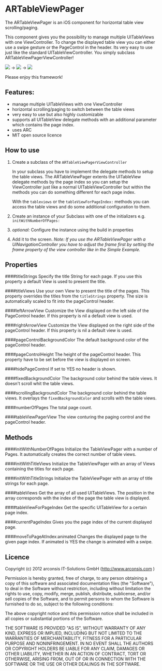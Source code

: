 ARTableViewPager
===============

The ARTableViewPager is an iOS component for horizontal table view scrolling/paging.

This component gives you the possibility to manage multiple UITableViews with one ViewController. To change the displayed table view you can either use a swipe gesture or the PageControl in the header. Its very easy to use just like the standard UITableViewController. You simply subclass ARTableViewPagerViewController!

![](https://github.com/arconsis/ARTableViewPager/raw/master/Screenshots/screenshot_1.png) -> ![](https://github.com/arconsis/ARTableViewPager/raw/master/Screenshots/screenshot_2.png) -> ![](https://github.com/arconsis/ARTableViewPager/raw/master/Screenshots/screenshot_3.png)

Please enjoy this framework!

Features:
-------

- manage multiple UITableViews with one ViewController
- horizontal scrolling/paging to switch between the table views
- very easy to use but also highly customizable
- supports all UITableView delegate methods with an additional parameter which contains the page index.
- uses ARC
- MIT open source licence

How to use
---------

1. Create a subclass of the `ARTableViewPagerViewController`

 	In your subclass you have to implement the delegate methods to setup the table views. The ARTableViewPager extents the UITableView delegate methods by the page index so you can setup the ViewController just like a normal UITableViewController but within the methods you can do something different for each page index.

 	With the `tableviews` or the `tableViewForPageIndex:` methods you can access the table views and do some additional configuration to them.

2. Create an instance of your Subclass with one of the initializers e.g. `initWithNumberOfPages:`

3. _optional:_ Configure the instance using the build in properties

4. Add it to the screen.
 	_Note: If you use the ARTableViewPager with a UINavigationController you have to adjust the frame first by setting the frame property of the view controller like in the Simple Example._

Properties
--------

####titleStrings
Specify the title String for each page. If you use this property a default View is used to present the title.

####titleViews
Use your own View to present the title of the pages. This property overrides the titles from the `titleStrings` property. The size is automatically scaled to fit into the pageControl header. 

####leftArrowView
Customize the View displayed on the left side of the PageControl header. If this property is nil a default view is used.

####rightArrowView
Customize the View displayed on the right side of the pageControl header. If this property is nil a default view is used.

####pageControlBackgroundColor
The default background color of the pageControl header. 

####pageControlHeight
The height of the pageControl header. This property have to be set before the view is displayed on screen.

####hidePageControl
If set to YES no header is shown.

####fixedBackgroundColor
The background color behind the table views. It doesn't scroll whit the table views.

####scrollingBackgroundColor
The background color behind the table views. It overlays the `fixedBackgroundColor` and scrolls with the table views.
	
####numberOfPages
The total page count.

####tableViewPagerView
The view conturing the paging control and the pageControl header.

Methods
-------

####initWithNumberOfPages
Initialize the TableViewPager with a number of Pages. It automatically creates the correct number of table views.

####initWithTitleViews
Initialize the TableViewPager with an array of Views containing the titles for each page.

####initWithTitleStrings
Initialize the TableViewPager with an array of title strings for each page.

####tableViews
Get the array of all used UITableViews. The position in the array corresponds with the index of the page the table view is displayed.

####tableViewForPageIndex
Get the specific UITableView  for a certain page index.

####currentPageIndex
Gives you the page index of the current displayed page.

####moveToPageAtIndex:animated
Changes the displayed page to the given page index. If animated is YES the change is animated with a swipe.

Licence
----------
 Copyright (c) 2012 arconsis IT-Solutions GmbH (http://www.arconsis.com )
 
 Permission is hereby granted, free of charge, to any person obtaining a copy of this software and 
 associated documentation files (the "Software"), to deal in the Software without restriction, including
 without limitation the rights to use, copy, modify, merge, publish, distribute, sublicense, and/or sell
 copies of the Software, and to permit persons to whom the Software is furnished to do so, subject to the
 following conditions:
 
 The above copyright notice and this permission notice shall be included in all copies or substantial 
 portions of the Software.
 
 THE SOFTWARE IS PROVIDED "AS IS", WITHOUT WARRANTY OF ANY KIND, EXPRESS OR IMPLIED, INCLUDING BUT NOT 
 LIMITED TO THE WARRANTIES OF MERCHANTABILITY, FITNESS FOR A PARTICULAR PURPOSE AND NONINFRINGEMENT. IN
 NO EVENT SHALL THE AUTHORS OR COPYRIGHT HOLDERS BE LIABLE FOR ANY CLAIM, DAMAGES OR OTHER LIABILITY, 
 WHETHER IN AN ACTION OF CONTRACT, TORT OR OTHERWISE, ARISING FROM, OUT OF OR IN CONNECTION WITH THE 
 SOFTWARE OR THE USE OR OTHER DEALINGS IN THE SOFTWARE.
